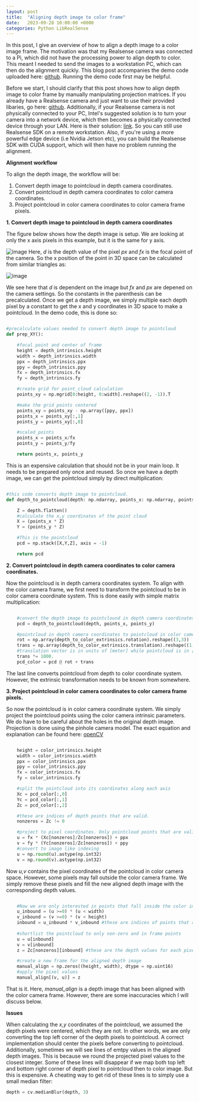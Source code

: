 ```yaml
---
layout: post
title:  "Aligning depth image to color frame"
date:   2023-09-28 10:00:00 +0000
categories: Python LibRealSense
---
```


In this post, I give an overview of how to align a depth image to a color image frame. The motivation was that my Realsense camera was connected to a Pi, which did not have the processing power to align depth to color. This meant I needed to send the images to a workstation PC, which can then do the alignment quickly.
This blog post accompanies the demo code uploaded here: [github](https://github.com/TemugeB/manual_align_depth_to_color). Running the demo code first may be helpful.

Before we start, I should clarify that this post shows how to align depth image to color frame by manually manipulating projection matrices. If you already have a Realsense camera and just want to use their provided libaries, go here: [github](https://github.com/IntelRealSense/librealsense/blob/master/wrappers/python/examples/align-depth2color.py). 
Additionally, if your Realsense camera is not physically connected to your PC, Intel's suggested solution is to turn your camera into a network device, which then becomes a physically connected device through your LAN. Here is their solution: [link](https://dev.intelrealsense.com/docs/open-source-ethernet-networking-for-intel-realsense-depth-cameras). So you can still use Realsense SDK on a remote workstation. Also, if you're using a more powerful edge device (i.e Nvidia Jetson etc), you can build the Realsense SDK with CUDA support, which will then have no problem running the alignment.

**Alignment workflow**

To align the depth image, the workflow will be:
1. Convert depth image to pointcloud in depth camera coordinates.
2. Convert pointcloud in depth camera coordinates to color camera coordinates.
3. Project pointcloud in color camera coordinates to color camera frame pixels.

**1. Convert depth image to pointcloud in depth camera coordinates**

The figure below shows how the depth image is setup. We are looking at only the x axis pixels in this example, but it is the same for y axis.

![image](https://github.com/TemugeB/temugeb.github.io/assets/36071915/4345d961-ed2c-41db-a4f2-9a87f540c121)
Here, _d_ is the depth value of the pixel _px_ and _fx_ is the focal point of the camera. So the x position of the point in 3D space can be calculated from similar triangles as:

![image](https://github.com/TemugeB/temugeb.github.io/assets/36071915/cecbc2ca-6b4a-4f45-bb5d-6b5dc76f42f8)

We see here that _d_ is dependent on the image but _fx_ and _px_ are depened on the camera settings. So the constants in the parenthesis can be precalculated. Once we get a depth image, we simply multiple each depth pixel by a constant to get the x and y coordinates in 3D space to make a pointcloud. In the demo code, this is done so:

```python

#precalculate values needed to convert depth image to pointcloud
def prep_XY():

    #focal point and center of frame
    height = depth_intrinsics.height
    width = depth_intrinsics.width
    ppx = depth_intrinsics.ppx
    ppy = depth_intrinsics.ppy
    fx = depth_intrinsics.fx
    fy = depth_intrinsics.fy

    #create grid for point_cloud calculation
    points_xy = np.mgrid[0:height, 0:width].reshape((2, -1)).T

    #make the grid points centered
    points_xy = points_xy - np.array([ppy, ppx])
    points_x = points_xy[:,1]
    points_y = points_xy[:,0]

    #scaled_points
    points_x = points_x/fx
    points_y = points_y/fy

    return points_x, points_y
```
This is an expensive calculation that should not be in your main loop. It needs to be prepared only once and reused. So once we have a depth image, we can get the pointcloud simply by direct multiplication:

```python

#this code converts depth image to pointcloud.
def depth_to_pointcloud(depth: np.ndarray, points_x: np.ndarray, points_y:np.ndarray) -> np.ndarray:

    Z = depth.flatten()
    #calculate the x,y coordinates of the point cloud
    X = (points_x * Z)
    Y = (points_y * Z)

    #This is the pointcloud
    pcd = np.stack([X,Y,Z], axis = -1)

    return pcd
```

**2. Convert pointcloud in depth camera coordinates to color camera coordinates.**

Now the pointcloud is in depth camera coordinates system. To align with the color camera frame, we first need to transform the pointcloud to be in color camera coordinate system. This is done easily with simple matrix multiplication:

```python

    #convert the depth image to pointclound in depth camera coordinates
    pcd = depth_to_pointcloud(depth, points_x, points_y)

    #pointcloud in depth camera coordinates to pointcloud in color camera coordinates
    rot = np.array(depth_to_color_extrinsics.rotation).reshape((3,3))
    trans = np.array(depth_to_color_extrinsics.translation).reshape((1,3))
    #translation vector is in units of [meter] while pointcloud is in [milimeter]. So a convertion is necessary
    trans *= 1000.
    pcd_color = pcd @ rot + trans
```
The last line converts pointcloud from depth to color coordinate system. However, the extrinsic transformation needs to be known from somewhere.


**3. Project pointcloud in color camera coordinates to color camera frame pixels.**

So now the pointcloud is in color camera coordinate system. We simply project the pointcloud points using the color camera intrinsic parameters. We do have to be careful about the holes in the original depth image.
Projection is done using the pinhole camera model. The exact equation and explanation can be found here: [openCV](https://docs.opencv.org/3.4/d9/d0c/group__calib3d.html#:~:text=equivalent%20to%20the%20following)

```python

    height = color_intrinsics.height
    width = color_intrinsics.width
    ppx = color_intrinsics.ppx
    ppy = color_intrinsics.ppy
    fx = color_intrinsics.fx
    fy = color_intrinsics.fy

    #split the pointcloud into its coordinates along each axis
    Xc = pcd_color[:,0]
    Yc = pcd_color[:,1]
    Zc = pcd_color[:,2]

    #these are indices of depth points that are valid. 
    nonzeros = Zc != 0

    #project to pixel coordinates. Only pointcloud points that are valid.
    u = fx * (Xc[nonzeros]/Zc[nonzeros]) + ppx
    v = fy * (Yc[nonzeros]/Zc[nonzeros]) + ppy
    #convert to image like indexing
    u = np.round(u).astype(np.int32)
    v = np.round(v).astype(np.int32)
```
Now _u,v_ contains the pixel coordinates of the pointcloud in color camera space. However, some pixels may fall outside the color camera frame. We simply remove these pixels and fill the new aligned depth image with the corresponding depth values.

```python

    #Now we are only interested in points that fall inside the color image frame
    u_inbound = (u >=0) * (u < width)
    v_inbound = (v >=0) * (v < height)
    inbound = u_inbound * v_inbound #these are indices of points that are inside the color camera frame
    
    #shortlist the pointcloud to only non-zero and in frame points
    u = u[inbound]
    v = v[inbound]
    z = Zc[nonzeros][inbound] #these are the depth values for each pixel

    #create a new frame for the aligned depth image
    manual_align = np.zeros((height, width), dtype = np.uint16)
    #apply the pixel values
    manual_align[(v, u)] = z
```

That is it. Here, _manual_align_ is a depth image that has been aligned with the color camera frame. However, there are some inaccuracies which I will discuss below.

**Issues**

When calculating the _x,y_ coordinates of the pointcloud, we assumed the depth pixels were centered, which they are not. In other words, we are only converting the top left corner of the depth pixels to pointcloud. A correct implementation should center the pixels before converting to pointcloud.
Additionally, sometimes we will see lines of emtpy values in the aligned depth images. This is because we round the projected pixel values to the closest integer. Some of these lines will disappear if we map both top left and bottom right corner of depth pixel to pointcloud then to color image. But this is expensive. A cheating way to get rid of these lines is to simply use a small median filter:
```python
depth = cv.medianBlur(depth, 3)
```
